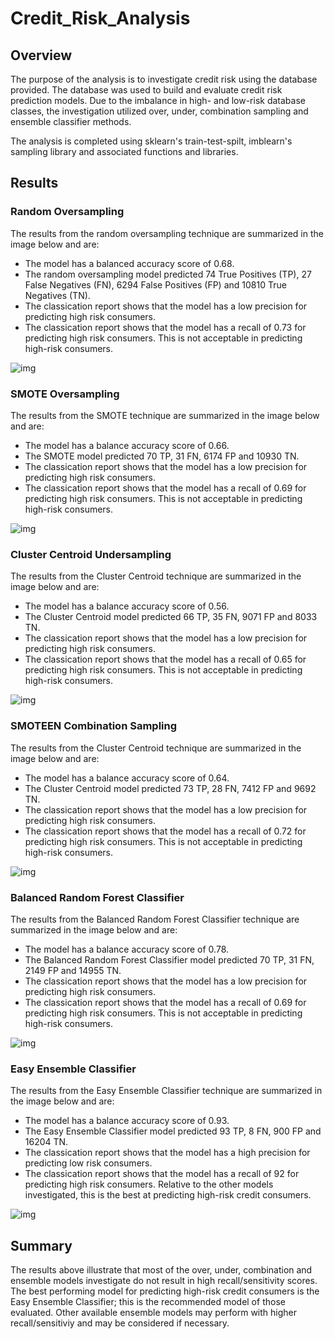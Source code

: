# Credit_Risk_Analysis

## Overview
The purpose of the analysis is to investigate credit risk using the database provided. The database was used to build and evaluate credit risk prediction models.  Due to the imbalance in high- and low-risk database classes, the investigation utilized over, under, combination sampling and ensemble classifier methods. 

The analysis is completed using sklearn's train-test-spilt, imblearn's sampling library and associated functions and libraries.

## Results
### Random Oversampling
The results from the random oversampling technique are summarized in the image below and are:
- The model has a balanced accuracy score of 0.68.
- The random oversampling model predicted 74 True Positives (TP), 27 False Negatives (FN), 6294 False Positives (FP) and 10810 True Negatives (TN).
- The classication report shows that the model has a low precision for predicting high risk consumers. 
- The classication report shows that the model has a recall of 0.73 for predicting high risk consumers. This is not acceptable in predicting high-risk consumers.

![img](Images/ros.png)

### SMOTE Oversampling
The results from the SMOTE technique are summarized in the image below and are:
- The model has a balance accuracy score of 0.66.
- The SMOTE model predicted 70 TP, 31 FN, 6174 FP and 10930 TN.
- The classication report shows that the model has a low precision for predicting high risk consumers. 
- The classication report shows that the model has a recall of 0.69 for predicting high risk consumers. This is not acceptable in predicting high-risk consumers.

![img](Images/smote.png)

### Cluster Centroid Undersampling
The results from the Cluster Centroid technique are summarized in the image below and are:
- The model has a balance accuracy score of 0.56.
- The Cluster Centroid model predicted 66 TP, 35 FN, 9071 FP and 8033 TN.
- The classication report shows that the model has a low precision for predicting high risk consumers. 
- The classication report shows that the model has a recall of 0.65 for predicting high risk consumers. This is not acceptable in predicting high-risk consumers.

![img](Images/clcen.png)

### SMOTEEN Combination Sampling
The results from the Cluster Centroid technique are summarized in the image below and are:
- The model has a balance accuracy score of 0.64.
- The Cluster Centroid model predicted 73 TP, 28 FN, 7412 FP and 9692 TN.
- The classication report shows that the model has a low precision for predicting high risk consumers. 
- The classication report shows that the model has a recall of 0.72 for predicting high risk consumers. This is not acceptable in predicting high-risk consumers.

![img](Images/smoteen.png)

### Balanced Random Forest Classifier
The results from the Balanced Random Forest Classifier technique are summarized in the image below and are:
- The model has a balance accuracy score of 0.78.
- The Balanced Random Forest Classifier model predicted 70 TP, 31 FN, 2149 FP and 14955 TN.
- The classication report shows that the model has a low precision for predicting high risk consumers. 
- The classication report shows that the model has a recall of 0.69 for predicting high risk consumers. This is not acceptable in predicting high-risk consumers.

![img](Images/rfc.png)

### Easy Ensemble Classifier
The results from the Easy Ensemble Classifier technique are summarized in the image below and are:
- The model has a balance accuracy score of 0.93.
- The Easy Ensemble Classifier model predicted 93 TP, 8 FN, 900 FP and 16204 TN.
- The classication report shows that the model has a high precision for predicting low risk consumers. 
- The classication report shows that the model has a recall of 92 for predicting high risk consumers. Relative to the other models investigated, this is the best at predicting high-risk credit consumers.

![img](Images/eec.png)

## Summary
The results above illustrate that most of the over, under, combination and ensemble models investigate do not result in high recall/sensitivity scores. The best performing model for predicting high-risk credit consumers is the Easy Ensemble Classifier; this is the recommended model of those evaluated. Other available ensemble models may perform with higher recall/sensitiviy and may be considered if necessary.

